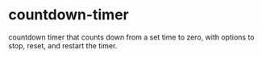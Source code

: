 # countdown-timer
countdown timer that counts down from a set time to zero, with options to stop, reset, and restart the timer.
